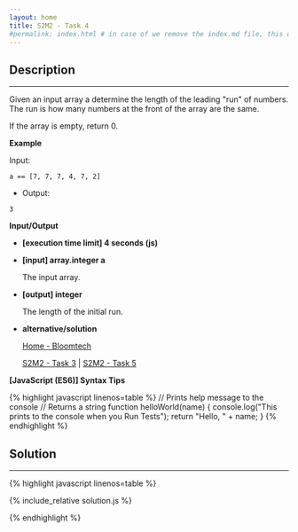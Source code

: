 ```yaml
---
layout: home
title: S2M2 - Task 4
#permalink: index.html # in case of we remove the index.md file, this doc will be the index page
---
```


<div class="row">
<div class="columnStmt" markdown="1">

## Description
------
Given an input array a determine the length of the leading "run" of numbers. The run is how many numbers at the front of the array are the same.

If the array is empty, return 0.

**Example**

Input:

```
a == [7, 7, 7, 4, 7, 2]
```
-   Output:
```
3
```

**Input/Output**

* **[execution time limit] 4 seconds (js)**

* **[input] array.integer a**

    The input array.

* **[output] integer**

    The length of the initial run.

* **alternative/solution**    

    [Home - Bloomtech](../../code-signal-arcade-bloomtech/README.html) 
    
    [S2M2 - Task 3](../S2M2_Task_3/README.html) | [S2M2 - Task 5](../S2M2_Task_5/README.html)     

**[JavaScript (ES6)] Syntax Tips**

{% highlight javascript linenos=table %}
// Prints help message to the console
// Returns a string
function helloWorld(name) {
    console.log("This prints to the console when you Run Tests");
    return "Hello, " + name;
}
{% endhighlight %}

</div>
<div class="columnSol" markdown="1">

## Solution
------

{% highlight javascript linenos=table %}

{% include_relative solution.js %}

{% endhighlight %}

</div>
</div>